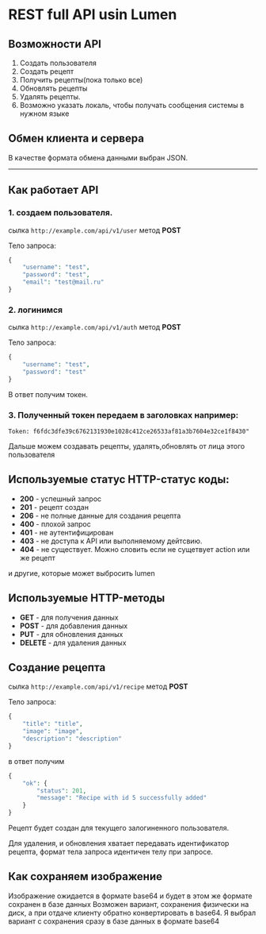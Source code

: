 # REST full API usin Lumen
## Возможности API
1. Создать пользователя
2. Создать рецепт
3. Получить рецепты(пока только все)
4. Обновлять рецепты
5. Удалять рецепты.
6. Возможно указать локаль, чтобы получать сообщения системы в нужном языке


## Обмен клиента и сервера

В качестве формата обмена данными выбран JSON. 
***
## Как работает API

### 1. создаем пользователя.
сылка ``` http://example.com/api/v1/user ``` метод **POST**

Тело запроса:
```php
{
    "username": "test",
    "password": "test",
    "email": "test@mail.ru"
}
```
### 2. логинимся
сылка ``` http://example.com/api/v1/auth ``` метод **POST**

Тело запроса:
```php
{
    "username": "test",
    "password": "test"
}
```
В ответ получим токен.

### 3. Полученный токен передаем в заголовках например: 
``` Token: f6fdc3dfe39c6762131930e1028c412ce26533af81a3b7604e32ce1f8430" ```

Дальше можем создавать рецепты, удалять,обновлять от лица этого пользователя

## Используемые статус HTTP-статус коды:

* **200** - успешный запрос
* **201** - рецепт создан
* **206** - не полные данные для создания рецепта
* **400** - плохой запрос
* **401** - не аутентифицирован
* **403** - не доступа к API или выполняемому дейтсвию.
* **404** - не существует. Можно словить если не сущетвует action или же рецепт

и другие, которые может выбросить lumen

## Используемые HTTP-методы

* **GET** - для получения данных
* **POST** - для добавления данных
* **PUT** - для обновления данных
* **DELETE** - для удаления данных

## Создание рецепта

сылка ``` http://example.com/api/v1/recipe ``` метод **POST**

Тело запроса:
```php
{
    "title": "title",
    "image": "image",
    "description": "description"
}
```
в ответ получим
```php
{
    "ok": {
        "status": 201,
        "message": "Recipe with id 5 successfully added"
    }
}
```
Рецепт будет создан для текущего залогиненного пользователя.

Для удаления, и обновления хватает передавать идентификатор рецепта, формат тела
запроса идентичен телу при запросе.

## Как сохраняем изображение

Изображение ожидается в формате base64 и будет в этом же формате сохранен в базе данных
Возможен вариант, сохранения физически на диск, а при отдаче клиенту обратно конвертировать 
в base64. 
    Я выбрал вариант с сохранения сразу в базе данных в формате base64